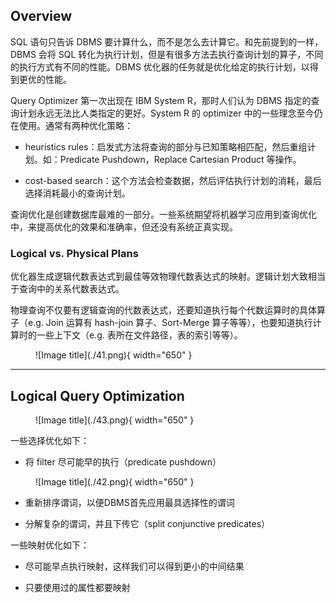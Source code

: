
## **Overview**

SQL 语句只告诉 DBMS 要计算什么，而不是怎么去计算它。和先前提到的一样，DBMS 会将 SQL 转化为执行计划，但是有很多方法去执行查询计划的算子，不同的执行方式有不同的性能。DBMS 优化器的任务就是优化给定的执行计划，以得到更优的性能。


Query Optimizer 第一次出现在 IBM System R，那时人们认为 DBMS 指定的查询计划永远无法比人类指定的更好。System R 的 optimizer 中的一些理念至今仍在使用。通常有两种优化策略：

- heuristics rules：启发式方法将查询的部分与已知策略相匹配，然后重组计划。如：Predicate Pushdown，Replace Cartesian Product 等操作。

- cost-based search：这个方法会检查数据，然后评估执行计划的消耗，最后选择消耗最小的查询计划。

查询优化是创建数据库最难的一部分。一些系统期望将机器学习应用到查询优化中，来提高优化的效果和准确率，但还没有系统正真实现。

### **Logical vs. Physical Plans**

优化器生成逻辑代数表达式到最佳等效物理代数表达式的映射。逻辑计划大致相当于查询中的关系代数表达式。

物理查询不仅要有逻辑查询的代数表达式，还要知道执行每个代数运算时的具体算子（e.g. Join 运算有 hash-join 算子、Sort-Merge 算子等等），也要知道执行计算时的一些上下文（e.g. 表所在文件路径，表的索引等等）。

<figure markdown="span">
  ![Image title](./41.png){ width="650" }
</figure>

<hr>

## **Logical Query Optimization**

<figure markdown="span">
  ![Image title](./43.png){ width="650" }
</figure>

一些选择优化如下：

- 将 filter 尽可能早的执行（predicate pushdown）

<figure markdown="span">
  ![Image title](./42.png){ width="650" }
</figure>

- 重新排序谓词，以便DBMS首先应用最具选择性的谓词

- 分解复杂的谓词，并且下传它（split conjunctive predicates）

一些映射优化如下：

- 尽可能早点执行映射，这样我们可以得到更小的中间结果

- 只要使用过的属性都要映射